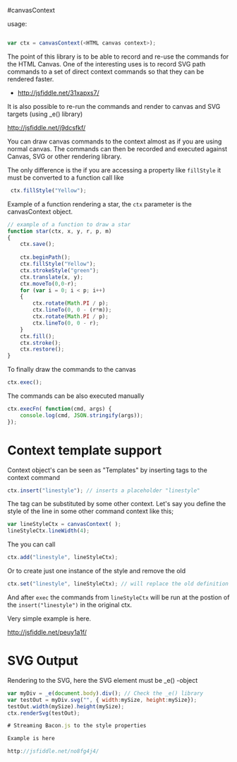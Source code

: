 
#canvasContext

usage:

```javascript

var ctx = canvasContext(<HTML canvas context>);

```

The point of this library is to be able to record and re-use the commands for the HTML Canvas. One of the interesting uses is to record SVG path commands to a set of direct context commands so that they can be rendered faster.

- http://jsfiddle.net/31xapxs7/

It is also possible to re-run the commands and render to canvas and SVG targets (using _e() library)

http://jsfiddle.net/j9dcsfkf/

You can draw canvas commands to the context almost as if you are using normal canvas. The commands can then be recorded and executed against Canvas, SVG or other rendering library.

The only difference is the if you are accessing a property like `fillStyle` it must be converted to a function call like

```javascript
 ctx.fillStyle("Yellow");
```

Example of a function rendering a star, the `ctx` parameter is the canvasContext object.

```javascript
// example of a function to draw a star
function star(ctx, x, y, r, p, m)
{
    ctx.save();
    
    ctx.beginPath();
    ctx.fillStyle("Yellow");
    ctx.strokeStyle("green");
    ctx.translate(x, y);
    ctx.moveTo(0,0-r);
    for (var i = 0; i < p; i++)
    {
        ctx.rotate(Math.PI / p);
        ctx.lineTo(0, 0 - (r*m));
        ctx.rotate(Math.PI / p);
        ctx.lineTo(0, 0 - r);
    }
    ctx.fill();
    ctx.stroke();
    ctx.restore();
}
```

To finally draw the commands to the canvas

```javascript
ctx.exec();
```

The commands can be also executed manually

```javascript
ctx.execFn( function(cmd, args) {
    console.log(cmd, JSON.stringify(args));
});
```

# Context template support

Context object's can be seen as "Templates" by inserting tags to the context command

```javascript
ctx.insert("linestyle"); // inserts a placeholder "linestyle"
```

The tag can be substituted by some other context. Let's say you define the style of the line in some other command context like this;

```javascript
var lineStyleCtx = canvasContext( );
lineStyleCtx.lineWidth(4);
```
The you can call

```javascript
ctx.add("linestyle", lineStyleCtx);
```

Or to create just one instance of the style and remove the old

```javascript
ctx.set("linestyle", lineStyleCtx); // will replace the old definition
```


And after `exec` the commands from `lineStyleCtx` will be run at the postion of the `insert("linestyle")` in the original ctx.


Very simple example is here.

http://jsfiddle.net/peuy1a1f/

# SVG Output

Rendering to the SVG, here the SVG element must be _e() -object

```javascript
var myDiv = _e(document.body).div(); // Check the _e() library
var testOut = myDiv.svg("", { width:mySize, height:mySize});
testOut.width(mySize).height(mySize);   
ctx.renderSvg(testOut);

# Streaming Bacon.js to the style properties

Example is here

http://jsfiddle.net/no8fg4j4/
```